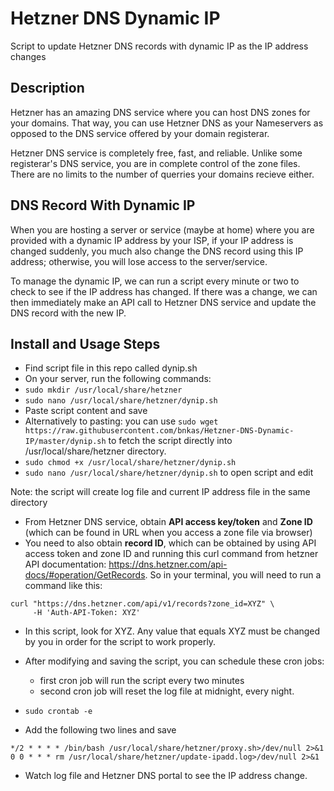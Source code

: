 # Hetzner DNS Dynamic IP
Script to update Hetzner DNS records with dynamic IP as the IP address changes

## Description
Hetzner has an amazing DNS service where you can host DNS zones for your domains. That way, you can use Hetzner DNS as your Nameservers as opposed to the DNS service offered by your domain registerar. 

Hetzner DNS service is completely free, fast, and reliable. Unlike some registerar's DNS service, you are in complete control of the zone files. There are no limits to the number of querries your domains recieve either. 

## DNS Record With Dynamic IP
When you are hosting a server or service (maybe at home) where you are provided with a dynamic IP address by your ISP, if your IP address is changed suddenly, you much also change the DNS record using this IP address; otherwise, you will lose access to the server/service. 

To manage the dynamic IP, we can run a script every minute or two to check to see if the IP address has changed. If there was a change, we can then immediately make an API call to Hetzner DNS service and update the DNS record with the new IP.

## Install and Usage Steps

- Find script file in this repo called dynip.sh
- On your server, run the following commands:
- `sudo mkdir /usr/local/share/hetzner`
- `sudo nano /usr/local/share/hetzner/dynip.sh`
- Paste script content and save
- Alternatively to pasting: you can use `sudo wget https://raw.githubusercontent.com/bnkas/Hetzner-DNS-Dynamic-IP/master/dynip.sh` to fetch the script directly into /usr/local/share/hetzner directory.
- `sudo chmod +x /usr/local/share/hetzner/dynip.sh`
- `sudo nano /usr/local/share/hetzner/dynip.sh` to open script and edit

Note: the script will create log file and current IP address file in the same directory

- From Hetzner DNS service, obtain **API access key/token** and **Zone ID** (which can be found in URL when you access a zone file via browser)
- You need to also obtain **record ID**, which can be obtained by using API access token and zone ID and running this curl command from hetzner API documentation: https://dns.hetzner.com/api-docs/#operation/GetRecords. So in your terminal, you will need to run a command like this:

```
curl "https://dns.hetzner.com/api/v1/records?zone_id=XYZ" \
     -H 'Auth-API-Token: XYZ'
```     
- In this script, look for XYZ. Any value that equals XYZ must be changed by you in order for the script to work properly. 
- After modifying and saving the script, you can schedule these cron jobs:
  - first cron job will run the script every two minutes 
  - second cron job will reset the log file at midnight, every night. 

- `sudo crontab -e`
- Add the following two lines and save

`*/2 * * * * /bin/bash /usr/local/share/hetzner/proxy.sh>/dev/null 2>&1`
`0 0 * * * rm /usr/local/share/hetzner/update-ipadd.log>/dev/null 2>&1`
- Watch log file and Hetzner DNS portal to see the IP address change.



